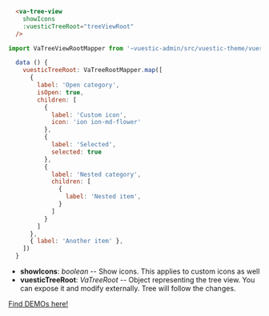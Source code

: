 ```html
  <va-tree-view
    showIcons
    :vuesticTreeRoot="treeViewRoot"
  />
```

```javascript
import VaTreeViewRootMapper from '~vuestic-admin/src/vuestic-theme/vuestic-components/va-tree-view/VaTreeRootMapper.js'

  data () {
    vuesticTreeRoot: VaTreeRootMapper.map([
      {
        label: 'Open category',
        isOpen: true,
        children: [
          {
            label: 'Custom icon',
            icon: 'ion ion-md-flower'
          },
          {
            label: 'Selected',
            selected: true
          },
          {
            label: 'Nested category',
            children: [
              {
                label: 'Nested item',
              }
            ]
          }
        ]
      },
      { label: 'Another item' },
    ])
  }
```

* **showIcons**: _boolean_ -- Show icons. This applies to custom icons as well
* **vuesticTreeRoot**: _VaTreeRoot_ -- Object representing the tree view. You can expose it and modify externally. Tree will follow the changes.

[Find DEMOs here!](https://vuestic.epicmax.co/#/ui/tree-view)


